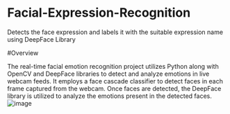 # Facial-Expression-Recognition
Detects the face expression and labels it with the suitable expression name using DeepFace Library


#Overview

The real-time facial emotion recognition project utilizes Python along with OpenCV and DeepFace libraries to detect and analyze emotions in live webcam feeds. It employs a face cascade classifier to detect faces in each frame captured from the webcam. Once faces are detected, the DeepFace library is utilized to analyze the emotions present in the detected faces. 
![image](https://github.com/moxie814/Facial-Expression-Recognition/assets/148361595/1a86a631-3236-4ecf-bf2f-5c11cfeed2a9)

